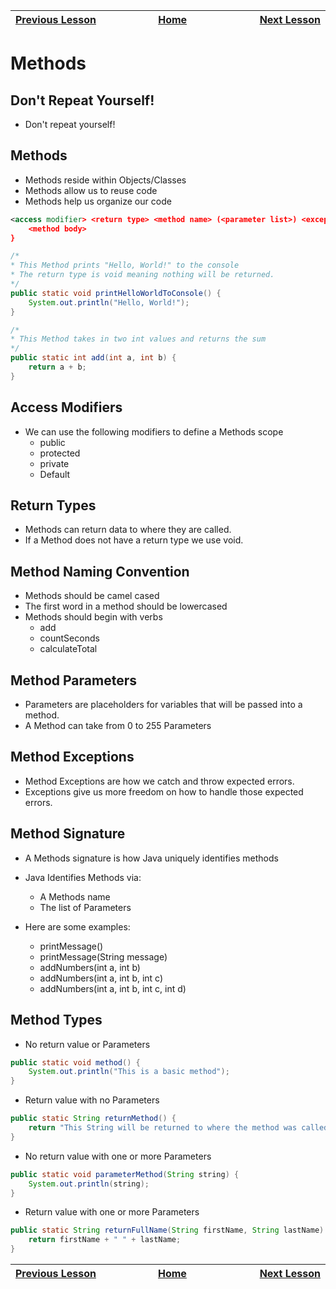 | [Previous Lesson](https://github.com/Kevin-Lago/java-guide/tree/main/01-getting_started/05-debugging) <img width=1000/> | [Home](https://github.com/Kevin-Lago/java-guide) <img width=1000/> | [Next Lesson](https://github.com/Kevin-Lago/java-guide/tree/main/01-getting_started/07-arrays)<img width=1000> |
|:------------------------------------------------------------------------------------------------------------------------|:------------------------------------------------------------------:|---------------------------------------------------------------------------------------------------------------:|

# Methods

## Don't Repeat Yourself!

- Don't repeat yourself!

## Methods

- Methods reside within Objects/Classes
- Methods allow us to reuse code
- Methods help us organize our code

```xml
<access modifier> <return type> <method name> (<parameter list>) <exception list> {
	<method body>
}
```

```java
/*
* This Method prints "Hello, World!" to the console
* The return type is void meaning nothing will be returned.
*/
public static void printHelloWorldToConsole() {
	System.out.println("Hello, World!");
}
```

```java
/*
* This Method takes in two int values and returns the sum
*/
public static int add(int a, int b) {
	return a + b;
}
```

## Access Modifiers

- We can use the following modifiers to define a Methods scope
    - public
    - protected
    - private
    - Default

## Return Types

- Methods can return data to where they are called.
- If a Method does not have a return type we use void.

## Method Naming Convention

- Methods should be camel cased
- The first word in a method should be lowercased
- Methods should begin with verbs
    - add
    - countSeconds
    - calculateTotal

## Method Parameters

- Parameters are placeholders for variables that will be passed into a method.
- A Method can take from 0 to 255 Parameters

## Method Exceptions

- Method Exceptions are how we catch and throw expected errors.
- Exceptions give us more freedom on how to handle those expected errors.

## Method Signature

- A Methods signature is how Java uniquely identifies methods
- Java Identifies Methods via:
    - A Methods name
    - The list of Parameters

- Here are some examples:
    - printMessage()
    - printMessage(String message)
    - addNumbers(int a, int b)
    - addNumbers(int a, int b, int c)
    - addNumbers(int a, int b, int c, int d)

## Method Types

- No return value or Parameters

```java
public static void method() {
	System.out.println("This is a basic method");
}
```

- Return value with no Parameters

```java
public static String returnMethod() {
	return "This String will be returned to where the method was called";
}
```

- No return value with one or more Parameters

```java
public static void parameterMethod(String string) {
	System.out.println(string);
}
```

- Return value with one or more Parameters

```java
public static String returnFullName(String firstName, String lastName) {
	return firstName + " " + lastName;
}
```

| <img width=1000/> [Previous Lesson](https://github.com/Kevin-Lago/java-guide/tree/main/01-getting_started/05-debugging) | <img width=1000/> [Home](https://github.com/Kevin-Lago/java-guide) | <img width=1000> [Next Lesson](https://github.com/Kevin-Lago/java-guide/tree/main/01-getting_started/07-arrays) |
|:------------------------------------------------------------------------------------------------------------------------|:------------------------------------------------------------------:|----------------------------------------------------------------------------------------------------------------:|
